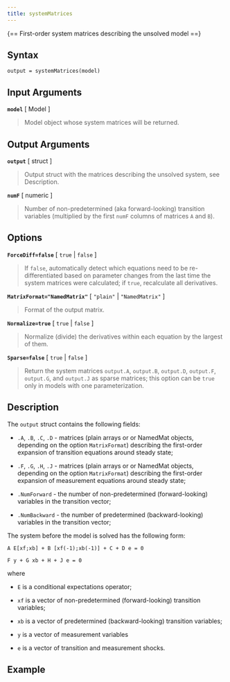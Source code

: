 ```yaml
---
title: systemMatrices
---
```


{== First-order system matrices describing the unsolved model ==}


## Syntax

    output = systemMatrices(model)


## Input Arguments

__`model`__ [ Model ] 
> 
> Model object whose system matrices will be
> returned.
> 

## Output Arguments

__`output`__ [ struct ]
> 
> Output struct with the matrices describing the unsolved system, see
> Description.
> 


__`numF`__ [ numeric ] 
> 
> Number of non-predetermined (aka forward-looking) transition variables
> (multiplied by the first `numF` columns of matrices `A` and `B`).
> 

## Options

__`ForceDiff=false`__ [ `true` | `false` ] 
> 
> If `false`, automatically detect which equations need to be
> re-differentiated based on parameter changes from the last time the
> system matrices were calculated; if `true`, recalculate all derivatives.
> 

__`MatrixFormat="NamedMatrix"`__ [ `"plain"` | `"NamedMatrix"` ]
> 
> Format of the output matrix.
> 

__`Normalize=true`__ [ `true` | `false` ]
> 
> Normalize (divide) the derivatives within each equation by the largest of
> them.
> 

__`Sparse=false`__ [ `true` | `false` ] 
> 
> Return the system matrices `output.A`, `output.B`, `output.D`,
> `output.F`, `output.G`, and `output.J` as sparse matrices; this option
> can be `true` only in models with one parameterization.
> 


## Description

The `output` struct contains the following fields:

* `.A`, `.B`, `.C`, `.D` - matrices (plain arrays or or NamedMat objects,
  depending on the option `MatrixFormat`) describing the first-order
  expansion of transition equations around steady state;

* `.F`, `.G`, `.H`, `.J` - matrices (plain arrays or or NamedMat objects,
  depending on the option `MatrixFormat`) describing the first-order
  expansion of measurement equations around steady state;

* `.NumForward` - the number of non-predetermined (forward-looking)
  variables in the transition vector;

* `.NumBackward` - the number of predetermined (backward-looking)
  variables in the transition vector;


The system before the model is solved has the following form:

    A E[xf;xb] + B [xf(-1);xb(-1)] + C + D e = 0

    F y + G xb + H + J e = 0

where 

* `E` is a conditional expectations operator;

* `xf` is a vector of non-predetermined (forward-looking) transition
  variables;

* `xb` is a vector of predetermined (backward-looking) transition
  variables;

* `y` is a vector of measurement variables

* `e` is a vector of transition and measurement shocks.


## Example
